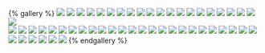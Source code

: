 {% gallery %}
![](/images/teacher2/1.教育的概念.png)
![](/images/teacher2/2.教育的属性.png)
![](/images/teacher2/3.教育的功能.png)
![](/images/teacher2/4.教育的起源.png)
![](/images/teacher2/5.教育的发展-原始社会.png)
![](/images/teacher2/5.教育的发展-奴隶社会-国内.png)
![](/images/teacher2/5.教育的发展-奴隶社会-国外.png)
![](/images/teacher2/5.教育的发展-封建社会-国内.png)
![](/images/teacher2/5.教育的发展-封建社会-国外.png)
![](/images/teacher2/5.教育的发展-近现代.png)
![](/images/teacher2/6.教育学的概念.png)
![](/images/teacher2/7.教育学的萌芽阶段-一个人-国内.png)
![](/images/teacher2/7.教育学的萌芽阶段-一本书-国内.png)
![](/images/teacher2/7.教育学的萌芽阶段-国外.png)
![](/images/teacher2/8.教育学的独立及多样化阶段1.png)
![](/images/teacher2/8.教育学的独立及多样化阶段2.png)
![](/images/teacher2/9.教育学的深化发展阶段.png)
![](/images/teacher2/10.现代教育发展.png)
![](/images/teacher2/11.教育与生产力的关系.png)
![](/images/teacher2/12.教育与政治经济制度的关系.png)
![](/images/teacher2/13.教育与文化的关系.png)  
![](/images/teacher2/14.教育与人口的关系.png)
![](/images/teacher2/15.个体身心发展的一般规律.png)
![](/images/teacher2/16.影响人发展因素的理论.png)
![](/images/teacher2/17.影响人的身心发展的因素.png)
![](/images/teacher2/18.教育制度的概念.png)
![](/images/teacher2/19.建立学制的依据.png)
![](/images/teacher2/20.学制的形成发展.png)
![](/images/teacher2/21.现代学制的类型.png)
![](/images/teacher2/22.我国现代学制的沿革.png)
![](/images/teacher2/23.现代教育制度的发展趋势.png)
![](/images/teacher2/24.义务教育.png)
![](/images/teacher2/25.终生教育.png)
![](/images/teacher2/26.教育目的的概念.png)
![](/images/teacher2/27.教育目的的层次结构.png)
![](/images/teacher2/28.教育目的作用.png)
![](/images/teacher2/29.教育目的的理论.png)
![](/images/teacher2/30.教育目的的理论.png)
![](/images/teacher2/31.我国的教育目的的理论.png)
![](/images/teacher2/32.教育研究的基本方法.png)
![](/images/teacher2/33.课程的概念.png)
![](/images/teacher2/34.课程的分类(内容属性和组织形式).png)
![](/images/teacher2/34.课程的分类(实施要求).png)
![](/images/teacher2/34.课程的分类(设计开发主体).png)
![](/images/teacher2/34.课程的分类(课程呈现方式).png)
![](/images/teacher2/34.课程的分类(课程任务).png) 
![](/images/teacher2/35.课程理论流派.png)
![](/images/teacher2/36.课程设计1.png)
![](/images/teacher2/37.课程目标.png)
![](/images/teacher2/38.课程内容-组织形式.png)
![](/images/teacher2/38.课程内容-文本表现形式.png)
![](/images/teacher2/39.课程评价.png)
{% endgallery %}